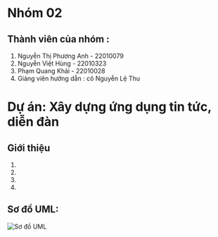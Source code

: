 # Nhóm 02

## Thành viên của nhóm :

1. Nguyễn Thị Phương Anh - 22010079
2. Nguyễn Việt Hùng - 22010323
3. Phạm Quang Khải - 22010028
4. Giảng viên hướng dẫn : cô Nguyễn Lệ Thu

# Dự án: Xây dựng ứng dụng tin tức, diễn đàn

## Giới thiệu

1. 
2.
3.
4.

## Sơ đồ UML:
![Sơ đồ UML](Nhom-02/UML.drawio.png)
